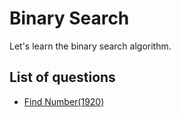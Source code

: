 Binary Search
===================
Let's learn the binary search algorithm.

List of questions
----------------

- [Find Number(1920)](https://github.com/yoru4890/coding_test/blob/main/baekjoon/binary_search/1920.md)
